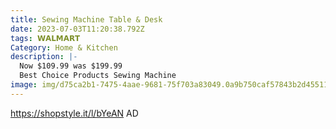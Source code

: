 ```yaml
---
title: Sewing Machine Table & Desk
date: 2023-07-03T11:20:38.792Z
tags: 𝗪𝗔𝗟𝗠𝗔𝗥𝗧
Category: Home & Kitchen
description: |-
  Now $109.99 was $199.99
  Best Choice Products Sewing Machine
image: img/d75ca2b1-7475-4aae-9681-75f703a83049.0a9b750caf57843b2d45511c757622a0walmart-sewing-machine.webp
---
```


https://shopstyle.it/l/bYeAN
AD